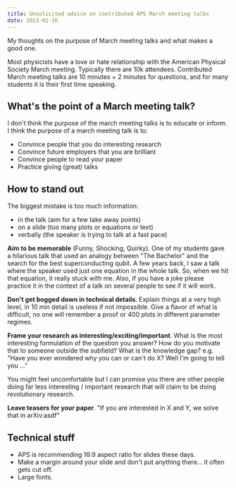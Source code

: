 ```yaml
---
title: Unsolicited advice on contributed APS March meeting talks
date: 2023-02-16
---
```


My thoughts on the purpose of March meeting talks and what makes a good one.
<!--more-->


Most physicists have a love or hate relationship with the American Physical Society March meeting. Typically there are 10k attendees.  Contributed March meeting talks are 10 minutes + 2 minutes for questions, and for many students it is their first time speaking.


## What's the point of a March meeting talk?

I don't think the purpose of the march meeting talks is to educate or inform.
I think the purpose of a march meeting talk is to: 

- Convince people that you do interesting research 
- Convince future employers that you are brilliant 
- Convince people to read your paper
- Practice giving (great) talks



## How to stand out

The biggest mistake is too much information:

- in the talk (aim for a few take away points)
- on a slide (too many plots or equations or text)
- verbally (the speaker is trying to talk at a fast pace) 


**Aim to be memorable** (Funny, Shocking, Quirky). One of my students gave a hilarious talk that used an analogy between "The Bachelor" and the search for the best superconducting qubit. A few years back, I saw a talk where the speaker used just one equation in the whole talk. So, when we hit that equation, it really stuck with me. Also, if you have a joke please practice it in the context of a talk on several people to see if it will work.

**Don't get bogged down in technical details**. Explain things at a very high level, in 10 min detail is useless if not impossible. Give a flavor of what is difficult, no one will remember a proof or 400 plots in different parameter regimes.


**Frame your research as interesting/exciting/important**. What is the most interesting formulation of the question you answer? How do you motivate that to someone outside the subfield? What is the knowledge gap? e.g. "Have you ever wondered why you can or can't do X? Well I'm going to tell you ..."  

You might feel uncomfortable but I can promise you there are other people doing far less interesting / important research that will claim to be doing revolutionary research.

**Leave teasers for your paper**. "If you are interested in X and Y, we solve that in arXiv:asdf"

## Technical stuff

- APS is recommending 16:9 aspect ratio for slides these days.
- Make a margin around your slide and don't put anything there... it often gets cut off.
- Large fonts.

